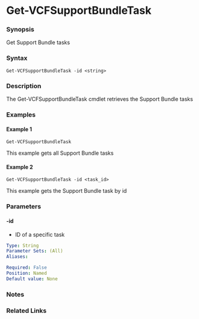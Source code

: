 # Get-VCFSupportBundleTask

### Synopsis
Get Support Bundle tasks

### Syntax
```
Get-VCFSupportBundleTask -id <string>
```

### Description
The Get-VCFSupportBundleTask cmdlet retrieves the Support Bundle tasks

### Examples
#### Example 1
```
Get-VCFSupportBundleTask
```
This example gets all Support Bundle tasks

#### Example 2
```
Get-VCFSupportBundleTask -id <task_id>
```
This example gets the Support Bundle task by id

### Parameters

#### -id
- ID of a specific task

```yaml
Type: String
Parameter Sets: (All)
Aliases:

Required: False
Position: Named
Default value: None
```

### Notes

### Related Links
